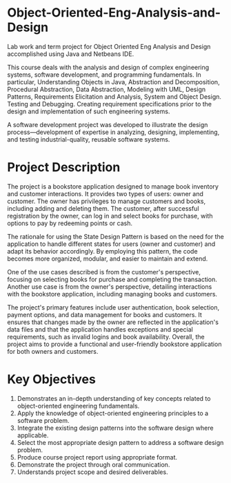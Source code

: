 # Object-Oriented-Eng-Analysis-and-Design

Lab work and term project for Object Oriented Eng Analysis and Design accomplished using Java and Netbeans IDE.

This course deals with the analysis and design of complex engineering systems, software development, and programming fundamentals. In particular, Understanding Objects in Java, Abstraction and Decomposition, Procedural Abstraction, Data Abstraction, Modeling with UML, Design Patterns, Requirements Elicitation and Analysis, System and Object Design. Testing and Debugging. Creating requirement specifications prior to the design and implementation of such engineering systems.

A software development project was developed to illustrate the design process—development of expertise in analyzing, designing, implementing, and testing industrial-quality, reusable software systems. 

# Project Description
The project is a bookstore application designed to manage book inventory and customer interactions. It provides two types of users: owner and customer. The owner has privileges to manage customers and books, including adding and deleting them. The customer, after successful registration by the owner, can log in and select books for purchase, with options to pay by redeeming points or cash.

The rationale for using the State Design Pattern is based on the need for the application to handle different states for users (owner and customer) and adapt its behavior accordingly. By employing this pattern, the code becomes more organized, modular, and easier to maintain and extend.

One of the use cases described is from the customer's perspective, focusing on selecting books for purchase and completing the transaction. Another use case is from the owner's perspective, detailing interactions with the bookstore application, including managing books and customers.

The project's primary features include user authentication, book selection, payment options, and data management for books and customers. It ensures that changes made by the owner are reflected in the application's data files and that the application handles exceptions and special requirements, such as invalid logins and book availability. Overall, the project aims to provide a functional and user-friendly bookstore application for both owners and customers.

# Key Objectives
1. Demonstrates an in-depth understanding of key concepts related to object-oriented engineering fundamentals.
2. Apply the knowledge of object-oriented engineering principles to a software problem.
3. Integrate the existing design patterns into the software design where applicable.
4. Select the most appropriate design pattern to address a software design problem.
5. Produce course project report using appropriate format.
6. Demonstrate the project through oral communication.
7. Understands project scope and desired deliverables.
